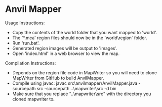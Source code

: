 Anvil Mapper
============

Usage Instructions:
* Copy the contents of the world folder that you want mapped to 'world'.
* The '*.mca' region files should now be in the 'world\region' folder.
* Run 'run.bat'.
* Generated region images will be output to 'images'.
* Open 'index.html' in a web browser to view the map.

Compilation Instructions:
* Depends on the region file code in MapWriter so you will need to clone MapWriter from GitHub to build AnvilMapper.
* Compile using javac:
    javac src\anvilmapper\AnvilMapper.java -sourcepath src -sourcepath ..\mapwriter\src -d bin
* Make sure that you replace "..\mapwriter\src" with the directory you cloned mapwriter to.

